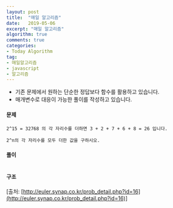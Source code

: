 ```yaml
---
layout: post
title:  "매일 알고리즘"
date:   2019-05-06
excerpt: "매일 알고리즘"
algorithm: true
comments: true
categories:
- Today Algorithm
tag:
- 매일알고리즘
- javascript
- 알고리즘
---
```


* 기존 문제에서 원하는 단순한 정답보다 함수를 활용하고 있습니다.
* 매개변수로 대응이 가능한 풀이를 작성하고 있습니다.

#### 문제
```
2^15 = 32768 의 각 자리수를 더하면 3 + 2 + 7 + 6 + 8 = 26 입니다.

2^n의 각 자리수를 모두 더한 값을 구하시오.
```

#### 풀이
```javascript
```

#### 구조
<!-- ![결과 이미지 1]({{ site.url }}/images/algorithm/11/diagram.png) -->

[출처: [http://euler.synap.co.kr/prob_detail.php?id=16](http://euler.synap.co.kr/prob_detail.php?id=16)]
